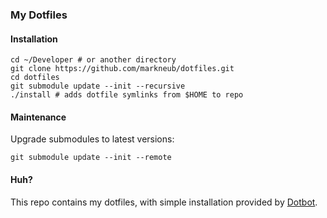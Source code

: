 ### My Dotfiles

#### Installation

```shell
cd ~/Developer # or another directory
git clone https://github.com/markneub/dotfiles.git
cd dotfiles
git submodule update --init --recursive
./install # adds dotfile symlinks from $HOME to repo
```

#### Maintenance

Upgrade submodules to latest versions:
```shell
git submodule update --init --remote
```

#### Huh?

This repo contains my dotfiles, with simple installation provided by [Dotbot](https://github.com/anishathalye/dotbot).
